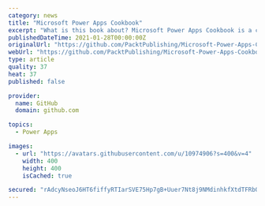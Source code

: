 ```yaml
---
category: news
title: "Microsoft Power Apps Cookbook"
excerpt: "What is this book about? Microsoft Power Apps Cookbook is a complete resource filled with meticulously crafted recipes to help you build customized business apps that meet ever-changing enterprise demands. You will learn how to design modern apps with the ..."
publishedDateTime: 2021-01-28T00:00:00Z
originalUrl: "https://github.com/PacktPublishing/Microsoft-Power-Apps-Cookbook"
webUrl: "https://github.com/PacktPublishing/Microsoft-Power-Apps-Cookbook"
type: article
quality: 37
heat: 37
published: false

provider:
  name: GitHub
  domain: github.com

topics:
  - Power Apps

images:
  - url: "https://avatars.githubusercontent.com/u/10974906?s=400&v=4"
    width: 400
    height: 400
    isCached: true

secured: "rAdcyNseoJ6HT6fiffyRTIarSVE75Hp7gB+Uuer7Nt8j9NMdinhkfXtdTFRbQQKhrsh0PlccekRpyjLbrSIbQ5hZIuQwlRTX0k7jOZpfd2yqhGYDotp5N+e0b9Q71nCGzmC09xFgXge6VNsnkOen9k7fwzLz5YHp+fThPIbBETNhYtw59iGtqW9uoiZlgfkH3zS5LTqFlakKRnJsi2AwEYYBxIxkOs4p7SN5CXIH6ezqlzs1xMbHcxeZKzAVl3R19DCyXowwTvBwhVtlOojAhDqGM5V4dD1NnPkL/gfXMy0YnuGjDfneL1zwWZ9yFSIIFKNwfQ48u9oqzBCeuwaR09MfOXU1Abm35yZk43OuTNI=;8D0gdlHki8rLW6RZLOt92Q=="
---
```


